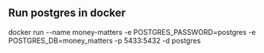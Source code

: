 ## Run postgres in docker
docker run --name money-matters -e POSTGRES_PASSWORD=postgres -e POSTGRES_DB=money_matters -p 5433:5432 -d postgres
